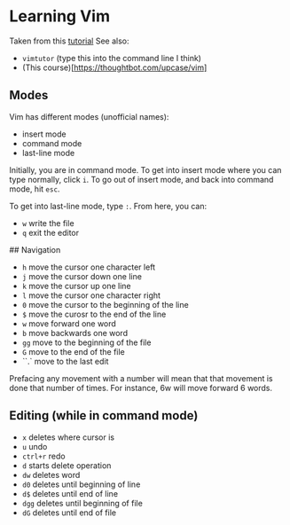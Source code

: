 # Learning Vim

Taken from this [tutorial](https://www.linux.com/training-tutorials/vim-101-beginners-guide-vim/)
See also:
- `vimtutor` (type this into the command line I think)
- (This course)[https://thoughtbot.com/upcase/vim] 

## Modes

Vim has different modes (unofficial names):
- insert mode 
- command mode
- last-line mode

Initially, you are in command mode. To get into insert mode where you can type normally, click `i`. To go out of insert mode, and back into command mode, hit `esc`.

To get into last-line mode, type `:`. From here, you can:
- `w` write the file
- `q` exit the editor

## Navigation

- `h` move the cursor one character left
- `j` move the cursor down one line
- `k` move the cursor up one line
- `l` move the cursor one character right
- `0` move the cursor to the beginning of the line
- `$` move the curosr to the end of the line
- `w` move forward one word 
- `b` move backwards one word
- `gg` move to the beginning of the file
- `G` move to the end of the file
- ``.` move to the last edit

Prefacing any movement with a number will mean that that movement is done that number of times. For instance, 6w will move forward 6 words.

## Editing (while in command mode)

- `x` deletes where cursor is
- `u` undo
- `ctrl+r` redo
- `d` starts delete operation 
- `dw` deletes word
- `d0` deletes until beginning of line
- `d$` deletes until end of line
- `dgg` deletes until beginning of file
- `dG` deletes until end of file 
